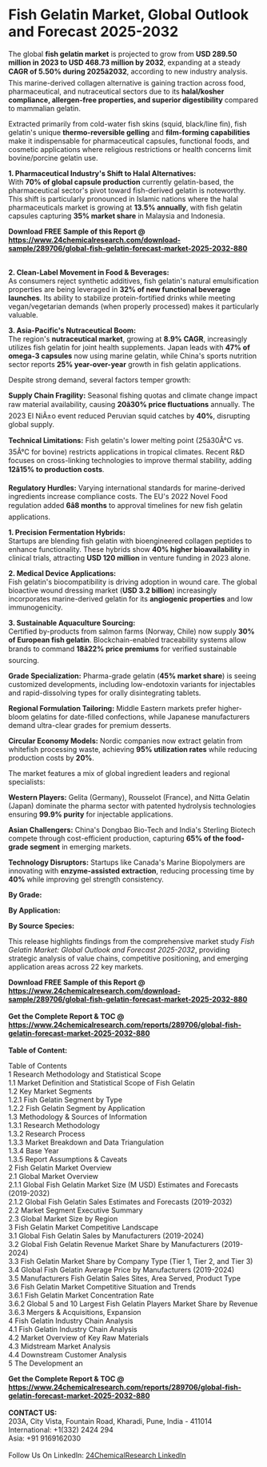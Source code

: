 <h1>Fish Gelatin Market, Global Outlook and Forecast 2025-2032</h1><p>The global <strong>fish gelatin market</strong> is projected to grow from <strong>USD 289.50 million in 2023 to USD 468.73 million by 2032</strong>, expanding at a steady <strong>CAGR of 5.50% during 2025â2032</strong>, according to new industry analysis. This marine-derived collagen alternative is gaining traction across food, pharmaceutical, and nutraceutical sectors due to its <strong>halal/kosher compliance, allergen-free properties, and superior digestibility</strong> compared to mammalian gelatin.</p><p>Extracted primarily from cold-water fish skins (squid, black/line fin), fish gelatin's unique <strong>thermo-reversible gelling</strong> and <strong>film-forming capabilities</strong> make it indispensable for pharmaceutical capsules, functional foods, and cosmetic applications where religious restrictions or health concerns limit bovine/porcine gelatin use.</p><p><strong>1. Pharmaceutical Industry's Shift to Halal Alternatives:</strong><br>
With <strong>70% of global capsule production</strong> currently gelatin-based, the pharmaceutical sector's pivot toward fish-derived gelatin is noteworthy. This shift is particularly pronounced in Islamic nations where the halal pharmaceuticals market is growing at <strong>13.5% annually</strong>, with fish gelatin capsules capturing <strong>35% market share</strong> in Malaysia and Indonesia.</p><div><b>Download FREE Sample of this Report @ 
            <a href="https://www.24chemicalresearch.com/download-sample/289706/global-fish-gelatin-forecast-market-2025-2032-880">
            https://www.24chemicalresearch.com/download-sample/289706/global-fish-gelatin-forecast-market-2025-2032-880</a></b></div><br><p><strong>2. Clean-Label Movement in Food &amp; Beverages:</strong><br>
As consumers reject synthetic additives, fish gelatin's natural emulsification properties are being leveraged in <strong>32% of new functional beverage launches</strong>. Its ability to stabilize protein-fortified drinks while meeting vegan/vegetarian demands (when properly processed) makes it particularly valuable.</p><p><strong>3. Asia-Pacific's Nutraceutical Boom:</strong><br>
The region's <strong>nutraceutical market</strong>, growing at <strong>8.9% CAGR</strong>, increasingly utilizes fish gelatin for joint health supplements. Japan leads with <strong>47% of omega-3 capsules</strong> now using marine gelatin, while China's sports nutrition sector reports <strong>25% year-over-year</strong> growth in fish gelatin applications.</p><p>Despite strong demand, several factors temper growth:</p><p><strong>Supply Chain Fragility:</strong> Seasonal fishing quotas and climate change impact raw material availability, causing <strong>20â30% price fluctuations</strong> annually. The 2023 El NiÃ±o event reduced Peruvian squid catches by <strong>40%</strong>, disrupting global supply.</p><p><strong>Technical Limitations:</strong> Fish gelatin's lower melting point (25â30Â°C vs. 35Â°C for bovine) restricts applications in tropical climates. Recent R&amp;D focuses on cross-linking technologies to improve thermal stability, adding <strong>12â15% to production costs</strong>.</p><p><strong>Regulatory Hurdles:</strong> Varying international standards for marine-derived ingredients increase compliance costs. The EU's 2022 Novel Food regulation added <strong>6â8 months</strong> to approval timelines for new fish gelatin applications.</p><p><strong>1. Precision Fermentation Hybrids:</strong><br>
Startups are blending fish gelatin with bioengineered collagen peptides to enhance functionality. These hybrids show <strong>40% higher bioavailability</strong> in clinical trials, attracting <strong>USD 120 million</strong> in venture funding in 2023 alone.</p><p><strong>2. Medical Device Applications:</strong><br>
Fish gelatin's biocompatibility is driving adoption in wound care. The global bioactive wound dressing market (<strong>USD 3.2 billion</strong>) increasingly incorporates marine-derived gelatin for its <strong>angiogenic properties</strong> and low immunogenicity.</p><p><strong>3. Sustainable Aquaculture Sourcing:</strong><br>
Certified by-products from salmon farms (Norway, Chile) now supply <strong>30% of European fish gelatin</strong>. Blockchain-enabled traceability systems allow brands to command <strong>18â22% price premiums</strong> for verified sustainable sourcing.</p><p><strong>Grade Specialization:</strong> Pharma-grade gelatin (<strong>45% market share</strong>) is seeing customized developments, including low-endotoxin variants for injectables and rapid-dissolving types for orally disintegrating tablets.</p><p><strong>Regional Formulation Tailoring:</strong> Middle Eastern markets prefer higher-bloom gelatins for date-filled confections, while Japanese manufacturers demand ultra-clear grades for premium desserts.</p><p><strong>Circular Economy Models:</strong> Nordic companies now extract gelatin from whitefish processing waste, achieving <strong>95% utilization rates</strong> while reducing production costs by <strong>20%</strong>.</p><p>The market features a mix of global ingredient leaders and regional specialists:</p><p><strong>Western Players:</strong> Gelita (Germany), Rousselot (France), and Nitta Gelatin (Japan) dominate the pharma sector with patented hydrolysis technologies ensuring <strong>99.9% purity</strong> for injectable applications.</p><p><strong>Asian Challengers:</strong> China's Dongbao Bio-Tech and India's Sterling Biotech compete through cost-efficient production, capturing <strong>65% of the food-grade segment</strong> in emerging markets.</p><p><strong>Technology Disruptors:</strong> Startups like Canada's Marine Biopolymers are innovating with <strong>enzyme-assisted extraction</strong>, reducing processing time by <strong>40%</strong> while improving gel strength consistency.</p><p><strong>By Grade:</strong></p><p><strong>By Application:</strong></p><p><strong>By Source Species:</strong></p><p>This release highlights findings from the comprehensive market study <em>Fish Gelatin Market: Global Outlook and Forecast 2025-2032</em>, providing strategic analysis of value chains, competitive positioning, and emerging application areas across 22 key markets.</p><div><b>Download FREE Sample of this Report @ 
            <a href="https://www.24chemicalresearch.com/download-sample/289706/global-fish-gelatin-forecast-market-2025-2032-880">
            https://www.24chemicalresearch.com/download-sample/289706/global-fish-gelatin-forecast-market-2025-2032-880</a></b></div><br><div><b>Get the Complete Report & TOC @ 
            <a href="https://www.24chemicalresearch.com/reports/289706/global-fish-gelatin-forecast-market-2025-2032-880">
            https://www.24chemicalresearch.com/reports/289706/global-fish-gelatin-forecast-market-2025-2032-880</a></b></div><br>
            <b>Table of Content:</b><p>Table of Contents<br />
1 Research Methodology and Statistical Scope<br />
1.1 Market Definition and Statistical Scope of Fish Gelatin<br />
1.2 Key Market Segments<br />
1.2.1 Fish Gelatin Segment by Type<br />
1.2.2 Fish Gelatin Segment by Application<br />
1.3 Methodology & Sources of Information<br />
1.3.1 Research Methodology<br />
1.3.2 Research Process<br />
1.3.3 Market Breakdown and Data Triangulation<br />
1.3.4 Base Year<br />
1.3.5 Report Assumptions & Caveats<br />
2 Fish Gelatin Market Overview<br />
2.1 Global Market Overview<br />
2.1.1 Global Fish Gelatin Market Size (M USD) Estimates and Forecasts (2019-2032)<br />
2.1.2 Global Fish Gelatin Sales Estimates and Forecasts (2019-2032)<br />
2.2 Market Segment Executive Summary<br />
2.3 Global Market Size by Region<br />
3 Fish Gelatin Market Competitive Landscape<br />
3.1 Global Fish Gelatin Sales by Manufacturers (2019-2024)<br />
3.2 Global Fish Gelatin Revenue Market Share by Manufacturers (2019-2024)<br />
3.3 Fish Gelatin Market Share by Company Type (Tier 1, Tier 2, and Tier 3)<br />
3.4 Global Fish Gelatin Average Price by Manufacturers (2019-2024)<br />
3.5 Manufacturers Fish Gelatin Sales Sites, Area Served, Product Type<br />
3.6 Fish Gelatin Market Competitive Situation and Trends<br />
3.6.1 Fish Gelatin Market Concentration Rate<br />
3.6.2 Global 5 and 10 Largest Fish Gelatin Players Market Share by Revenue<br />
3.6.3 Mergers & Acquisitions, Expansion<br />
4 Fish Gelatin Industry Chain Analysis<br />
4.1 Fish Gelatin Industry Chain Analysis<br />
4.2 Market Overview of Key Raw Materials<br />
4.3 Midstream Market Analysis<br />
4.4 Downstream Customer Analysis<br />
5 The Development an</p><div><b>Get the Complete Report & TOC @ 
            <a href="https://www.24chemicalresearch.com/reports/289706/global-fish-gelatin-forecast-market-2025-2032-880">
            https://www.24chemicalresearch.com/reports/289706/global-fish-gelatin-forecast-market-2025-2032-880</a></b></div><br><b>CONTACT US:</b><br>
            203A, City Vista, Fountain Road, Kharadi, Pune, India - 411014<br>
            International: +1(332) 2424 294<br>
            Asia: +91 9169162030 <br><br>
            Follow Us On LinkedIn: <a href="https://www.linkedin.com/company/24chemicalresearch/">24ChemicalResearch LinkedIn</a>